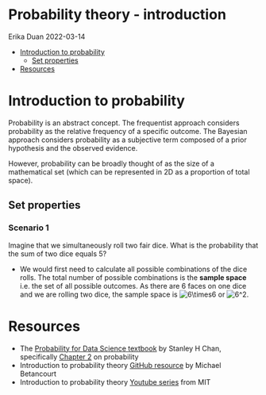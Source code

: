Probability theory - introduction
================
Erika Duan
2022-03-14

-   [Introduction to probability](#introduction-to-probability)
    -   [Set properties](#set-properties)
-   [Resources](#resources)

# Introduction to probability

Probability is an abstract concept. The frequentist approach considers
probability as the relative frequency of a specific outcome. The
Bayesian approach considers probability as a subjective term composed of
a prior hypothesis and the observed evidence.

However, probability can be broadly thought of as the size of a
mathematical set (which can be represented in 2D as a proportion of
total space).

## Set properties

### Scenario 1

Imagine that we simultaneously roll two fair dice. What is the
probability that the sum of two dice equals 5?

-   We would first need to calculate all possible combinations of the
    dice rolls. The total number of possible combinations is the
    **sample space** i.e. the set of all possible outcomes. As there are
    6 faces on one dice and we are rolling two dice, the sample space is
    ![6\\times6](https://latex.codecogs.com/svg.image?6%5Ctimes6 "6\times6")
    or ![6^2](https://latex.codecogs.com/svg.image?6%5E2 "6^2").

# Resources

-   The [Probability for Data Science
    textbook](https://probability4datascience.com/) by Stanley H Chan,
    specifically [Chapter
    2](https://drive.google.com/file/d/1v9jLsbwG5Tl5d7XfLCfmhHuOkZZUOVNa/view)
    on probability  
-   Introduction to probability theory [GitHub
    resource](https://betanalpha.github.io/assets/case_studies/probability_theory.html)
    by Michael Betancourt  
-   Introduction to probability theory [Youtube
    series](https://www.youtube.com/playlist?list=PLUl4u3cNGP60hI9ATjSFgLZpbNJ7myAg6)
    from MIT
